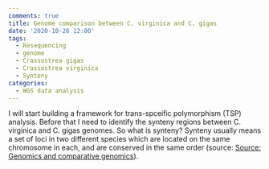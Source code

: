 ```yaml
---
comments: true
title: Genome comparison between C. virginica and C. gigas
date: '2020-10-26 12:00'
tags:
  - Resequencing
  - genome
  - Crassostrea gigas
  - Crassostrea virginica
  - Synteny
categories:
  - WGS data analysis
---
```


I will start building a framework for trans-spceific polymorphism (TSP) analysis. Before that I need to identify the synteny regions between C. virginica and C. gigas genomes. So what is synteny? Synteny usually means a set of loci in two different species which are located on the same chromosome in each, and are conserved in the same order (source: [Source: Genomics and comparative genomics](https://www.integratedbreeding.net/courses/genomics-and-comparative-genomics/www.generationcp.org/genomics/index42b0.html?page=1146)). 





